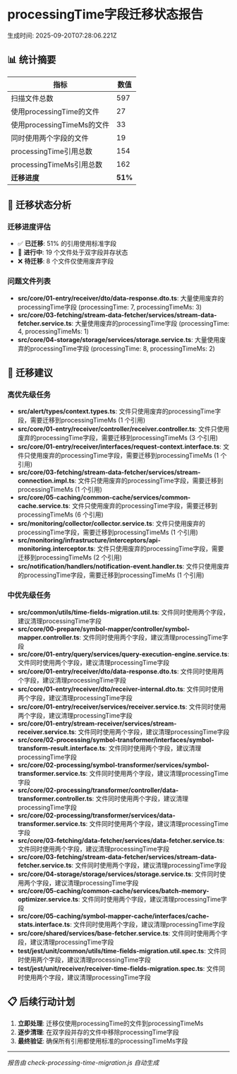 # processingTime字段迁移状态报告

生成时间: 2025-09-20T07:28:06.221Z

## 📊 统计摘要

| 指标 | 数值 |
|------|------|
| 扫描文件总数 | 597 |
| 使用processingTime的文件 | 27 |
| 使用processingTimeMs的文件 | 33 |
| 同时使用两个字段的文件 | 19 |
| processingTime引用总数 | 154 |
| processingTimeMs引用总数 | 162 |
| **迁移进度** | **51%** |

## 🎯 迁移状态分析

### 迁移进度评估
- ✅ **已迁移**: 51% 的引用使用标准字段
- 🔄 **进行中**: 19 个文件处于双字段并存状态
- ❌ **待迁移**: 8 个文件仅使用废弃字段

### 问题文件列表

- **src/core/01-entry/receiver/dto/data-response.dto.ts**: 大量使用废弃的processingTime字段 (processingTime: 7, processingTimeMs: 3)
- **src/core/03-fetching/stream-data-fetcher/services/stream-data-fetcher.service.ts**: 大量使用废弃的processingTime字段 (processingTime: 4, processingTimeMs: 1)
- **src/core/04-storage/storage/services/storage.service.ts**: 大量使用废弃的processingTime字段 (processingTime: 8, processingTimeMs: 2)

## 🚀 迁移建议

### 高优先级任务
- **src/alert/types/context.types.ts**: 文件只使用废弃的processingTime字段，需要迁移到processingTimeMs (1 个引用)
- **src/core/01-entry/receiver/controller/receiver.controller.ts**: 文件只使用废弃的processingTime字段，需要迁移到processingTimeMs (3 个引用)
- **src/core/01-entry/receiver/interfaces/request-context.interface.ts**: 文件只使用废弃的processingTime字段，需要迁移到processingTimeMs (1 个引用)
- **src/core/03-fetching/stream-data-fetcher/services/stream-connection.impl.ts**: 文件只使用废弃的processingTime字段，需要迁移到processingTimeMs (1 个引用)
- **src/core/05-caching/common-cache/services/common-cache.service.ts**: 文件只使用废弃的processingTime字段，需要迁移到processingTimeMs (6 个引用)
- **src/monitoring/collector/collector.service.ts**: 文件只使用废弃的processingTime字段，需要迁移到processingTimeMs (1 个引用)
- **src/monitoring/infrastructure/interceptors/api-monitoring.interceptor.ts**: 文件只使用废弃的processingTime字段，需要迁移到processingTimeMs (2 个引用)
- **src/notification/handlers/notification-event.handler.ts**: 文件只使用废弃的processingTime字段，需要迁移到processingTimeMs (1 个引用)

### 中优先级任务
- **src/common/utils/time-fields-migration.util.ts**: 文件同时使用两个字段，建议清理processingTime字段
- **src/core/00-prepare/symbol-mapper/controller/symbol-mapper.controller.ts**: 文件同时使用两个字段，建议清理processingTime字段
- **src/core/01-entry/query/services/query-execution-engine.service.ts**: 文件同时使用两个字段，建议清理processingTime字段
- **src/core/01-entry/receiver/dto/data-response.dto.ts**: 文件同时使用两个字段，建议清理processingTime字段
- **src/core/01-entry/receiver/dto/receiver-internal.dto.ts**: 文件同时使用两个字段，建议清理processingTime字段
- **src/core/01-entry/receiver/services/receiver.service.ts**: 文件同时使用两个字段，建议清理processingTime字段
- **src/core/01-entry/stream-receiver/services/stream-receiver.service.ts**: 文件同时使用两个字段，建议清理processingTime字段
- **src/core/02-processing/symbol-transformer/interfaces/symbol-transform-result.interface.ts**: 文件同时使用两个字段，建议清理processingTime字段
- **src/core/02-processing/symbol-transformer/services/symbol-transformer.service.ts**: 文件同时使用两个字段，建议清理processingTime字段
- **src/core/02-processing/transformer/controller/data-transformer.controller.ts**: 文件同时使用两个字段，建议清理processingTime字段
- **src/core/02-processing/transformer/services/data-transformer.service.ts**: 文件同时使用两个字段，建议清理processingTime字段
- **src/core/03-fetching/data-fetcher/services/data-fetcher.service.ts**: 文件同时使用两个字段，建议清理processingTime字段
- **src/core/03-fetching/stream-data-fetcher/services/stream-data-fetcher.service.ts**: 文件同时使用两个字段，建议清理processingTime字段
- **src/core/04-storage/storage/services/storage.service.ts**: 文件同时使用两个字段，建议清理processingTime字段
- **src/core/05-caching/common-cache/services/batch-memory-optimizer.service.ts**: 文件同时使用两个字段，建议清理processingTime字段
- **src/core/05-caching/symbol-mapper-cache/interfaces/cache-stats.interface.ts**: 文件同时使用两个字段，建议清理processingTime字段
- **src/core/shared/services/base-fetcher.service.ts**: 文件同时使用两个字段，建议清理processingTime字段
- **test/jest/unit/common/utils/time-fields-migration.util.spec.ts**: 文件同时使用两个字段，建议清理processingTime字段
- **test/jest/unit/receiver/receiver-time-fields-migration.spec.ts**: 文件同时使用两个字段，建议清理processingTime字段

## 📋 后续行动计划

1. **立即处理**: 迁移仅使用processingTime的文件到processingTimeMs
2. **逐步清理**: 在双字段并存的文件中移除processingTime字段
3. **最终验证**: 确保所有引用都使用标准的processingTimeMs字段

---
*报告由 check-processing-time-migration.js 自动生成*

